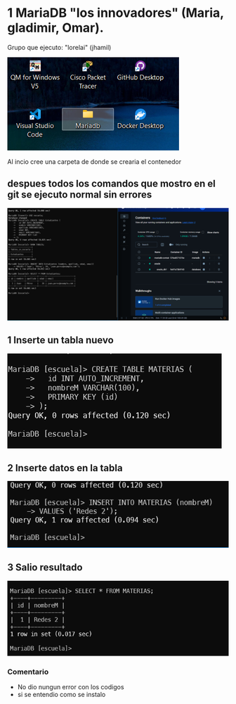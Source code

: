 # 1 MariaDB "los innovadores" (Maria, gladimir, Omar).

Grupo que ejecuto: "lorelai" (jhamil)

![CREACION DE ARCHIVO](archivo.png)
<!-- italic  -->
Al incio cree una carpeta de donde se crearia el contenedor

## despues todos los comandos que mostro en el git se ejecuto normal sin errores

![CREACION DE ARCHIVO](CODE.png)

## 1 Inserte un tabla nuevo

![CREACION DE ARCHIVO](code_1.png)


## 2 Inserte datos en la tabla

![CREACION DE ARCHIVO](INSERTAR.png)

## 3 Salio resultado

![CREACION DE ARCHIVO](REDE.png)

<!-- italic  -->
### Comentario

<!-- ul  -->
* No dio nungun error con los codigos
* si se entendio como se instalo
